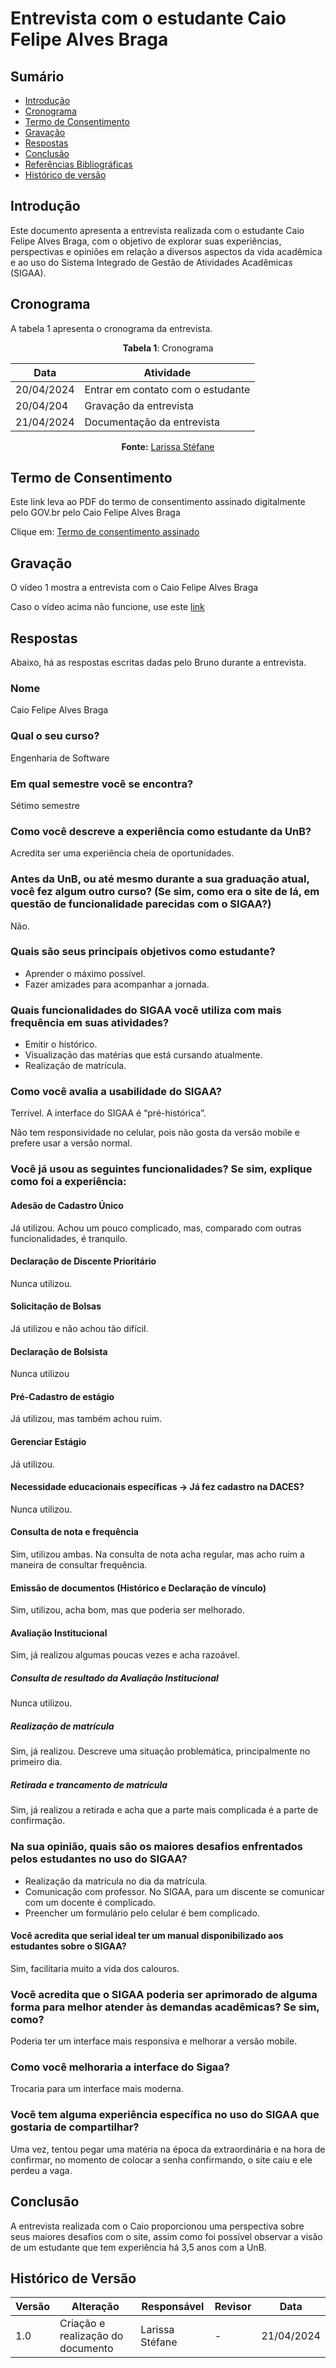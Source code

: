 # Entrevista com o estudante Caio Felipe Alves Braga

## Sumário
* [Introdução](#Introdução)
* [Cronograma](#Cronograma)
* [Termo de Consentimento](#Termo-de-Consentimento)
* [Gravação](#Gravação)
* [Respostas](#Respostas)
* [Conclusão](#Conclusão)
* [Referências Bibliográficas](#Referências-Bibliográficas)
* [Histórico de versão](#Histórico-de-versão)


## Introdução

Este documento apresenta a entrevista realizada com o estudante Caio Felipe Alves Braga, com o objetivo de explorar suas experiências, perspectivas e opiniões em relação a diversos aspectos da vida acadêmica e ao uso do Sistema Integrado de Gestão de Atividades Acadêmicas (SIGAA). 

## Cronograma

A tabela 1 apresenta o cronograma da entrevista.

<center>
  
**Tabela 1**: Cronograma

| Data | Atividade |
| - | - |
|20/04/2024 | Entrar em contato com o estudante |
|20/04/204 | Gravação da entrevista |
| 21/04/2024 | Documentação da entrevista |

**Fonte:** [Larissa Stéfane](https://github.com/SkywalkerSupreme)

  
</center>

## Termo de Consentimento

Este link leva ao PDF do termo de consentimento assinado digitalmente pelo GOV.br pelo Caio Felipe Alves Braga

Clique em: [Termo de consentimento assinado](...) 


## Gravação

O vídeo 1 mostra a entrevista com o Caio Felipe Alves Braga


Caso o vídeo acima não funcione, use este [link](https://www.youtube.com/watch?v=mC1-75Od7Xo) 

## Respostas

Abaixo, há as respostas escritas dadas pelo Bruno durante a entrevista.

### Nome
Caio Felipe Alves Braga

### Qual o seu curso?
Engenharia de Software

### Em qual semestre você se encontra?
Sétimo semestre

### Como você descreve a experiência como estudante da UnB?
Acredita ser uma experiência cheia de oportunidades.


### Antes da UnB, ou até mesmo durante a sua graduação atual, você fez algum outro curso? (Se sim, como era o site de lá, em questão de funcionalidade parecidas com o SIGAA?)
Não.

### Quais são seus principais objetivos como estudante?
- Aprender o máximo possível.
- Fazer amizades para acompanhar a jornada.

### Quais funcionalidades do SIGAA você utiliza com mais frequência em suas atividades?
- Emitir o histórico.
- Visualização das matérias que está cursando atualmente.
- Realização de matrícula.

### Como você avalia a usabilidade do SIGAA?
Terrível. A interface do SIGAA é “pré-histórica”. 

Não tem responsividade no celular, pois não gosta da versão mobile e prefere usar a versão normal. 
       
### Você já usou as seguintes funcionalidades? Se sim, explique como foi a experiência:

#### Adesão de Cadastro Único 
Já utilizou. Achou um pouco complicado, mas, comparado com outras funcionalidades, é tranquilo.

#### Declaração de Discente Prioritário
Nunca utilizou.

#### Solicitação de Bolsas 
Já utilizou e não achou tão difícil.

#### Declaração de Bolsista
Nunca utilizou

#### Pré-Cadastro de estágio
Já utilizou, mas também achou ruim.

#### Gerenciar Estágio
Já utilizou. 

#### Necessidade educacionais específicas → Já fez cadastro na DACES?
Nunca utilizou.

#### Consulta de nota e frequência
Sim, utilizou ambas. Na consulta de nota acha regular, mas acho ruim a maneira de consultar frequência.

#### Emissão de documentos (Histórico e Declaração de vínculo)
Sim, utilizou, acha bom, mas que poderia ser melhorado.

#### Avaliação Institucional 
Sim, já realizou algumas poucas vezes e acha razoável.

##### Consulta de resultado da Avaliação Institucional 
Nunca utilizou.

##### Realização de matrícula 
Sim, já realizou. Descreve uma situação problemática, principalmente no primeiro dia. 

##### Retirada e trancamento de matrícula 
Sim, já realizou a retirada e acha que a parte mais complicada é a parte de confirmação.

### Na sua opinião, quais são os maiores desafios enfrentados pelos estudantes no uso do SIGAA? 
- Realização da matrícula no dia da matrícula.
- Comunicação com professor. No SIGAA, para um discente se comunicar com um docente é complicado.
- Preencher um formulário pelo celular é bem complicado.


#### Você acredita que serial ideal ter um manual disponibilizado aos estudantes sobre o SIGAA?
Sim, facilitaria muito a vida dos calouros.

### Você acredita que o SIGAA poderia ser aprimorado de alguma forma para melhor atender às demandas acadêmicas? Se sim, como? 
Poderia ter um interface mais responsiva e melhorar a versão mobile.

### Como você melhoraria a interface do Sigaa?
Trocaria para um interface mais moderna.

### Você tem alguma experiência específica no uso do SIGAA que gostaria de compartilhar? 
Uma vez, tentou pegar uma matéria na época da extraordinária e na hora de confirmar, no momento de colocar a senha confirmando, o site caiu e ele perdeu a vaga.

## Conclusão

A entrevista realizada com o Caio proporcionou uma perspectiva sobre seus maiores desafios com o site, assim como foi possível observar a visão de um estudante que tem experiência há 3,5 anos com a UnB. 

## Histórico de Versão

| Versão | Alteração | Responsável | Revisor | Data |
| - | - | - | - | - |
| 1.0 | Criação e realização do documento| Larissa Stéfane| -  |  21/04/2024 |
